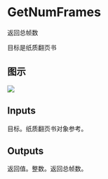 # GetNumFrames

返回总帧数

目标是纸质翻页书

## 图示

![]($-20221218-21022111.png)

## Inputs

目标。纸质翻页书对象参考。  

## Outputs

返回值。整数。返回总帧数。
